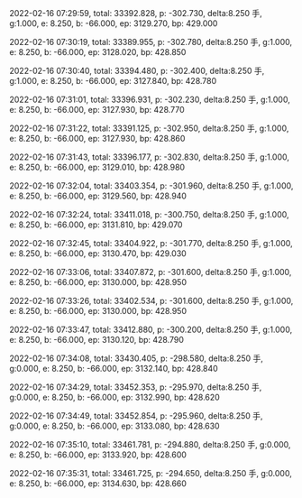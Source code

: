 2022-02-16 07:29:59, total: 33392.828, p: -302.730, delta:8.250 手, g:1.000, e: 8.250, b: -66.000, ep: 3129.270, bp: 429.000

2022-02-16 07:30:19, total: 33389.955, p: -302.780, delta:8.250 手, g:1.000, e: 8.250, b: -66.000, ep: 3128.020, bp: 428.850

2022-02-16 07:30:40, total: 33394.480, p: -302.400, delta:8.250 手, g:1.000, e: 8.250, b: -66.000, ep: 3127.840, bp: 428.780

2022-02-16 07:31:01, total: 33396.931, p: -302.230, delta:8.250 手, g:1.000, e: 8.250, b: -66.000, ep: 3127.930, bp: 428.770

2022-02-16 07:31:22, total: 33391.125, p: -302.950, delta:8.250 手, g:1.000, e: 8.250, b: -66.000, ep: 3127.930, bp: 428.860

2022-02-16 07:31:43, total: 33396.177, p: -302.830, delta:8.250 手, g:1.000, e: 8.250, b: -66.000, ep: 3129.010, bp: 428.980

2022-02-16 07:32:04, total: 33403.354, p: -301.960, delta:8.250 手, g:1.000, e: 8.250, b: -66.000, ep: 3129.560, bp: 428.940

2022-02-16 07:32:24, total: 33411.018, p: -300.750, delta:8.250 手, g:1.000, e: 8.250, b: -66.000, ep: 3131.810, bp: 429.070

2022-02-16 07:32:45, total: 33404.922, p: -301.770, delta:8.250 手, g:1.000, e: 8.250, b: -66.000, ep: 3130.470, bp: 429.030

2022-02-16 07:33:06, total: 33407.872, p: -301.600, delta:8.250 手, g:1.000, e: 8.250, b: -66.000, ep: 3130.000, bp: 428.950

2022-02-16 07:33:26, total: 33402.534, p: -301.600, delta:8.250 手, g:1.000, e: 8.250, b: -66.000, ep: 3130.000, bp: 428.950

2022-02-16 07:33:47, total: 33412.880, p: -300.200, delta:8.250 手, g:1.000, e: 8.250, b: -66.000, ep: 3130.120, bp: 428.790

2022-02-16 07:34:08, total: 33430.405, p: -298.580, delta:8.250 手, g:0.000, e: 8.250, b: -66.000, ep: 3132.140, bp: 428.840

2022-02-16 07:34:29, total: 33452.353, p: -295.970, delta:8.250 手, g:0.000, e: 8.250, b: -66.000, ep: 3132.990, bp: 428.620

2022-02-16 07:34:49, total: 33452.854, p: -295.960, delta:8.250 手, g:0.000, e: 8.250, b: -66.000, ep: 3133.080, bp: 428.630

2022-02-16 07:35:10, total: 33461.781, p: -294.880, delta:8.250 手, g:0.000, e: 8.250, b: -66.000, ep: 3133.920, bp: 428.600

2022-02-16 07:35:31, total: 33461.725, p: -294.650, delta:8.250 手, g:0.000, e: 8.250, b: -66.000, ep: 3134.630, bp: 428.660